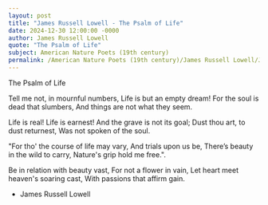 ```yaml
---
layout: post
title: "James Russell Lowell - The Psalm of Life"
date: 2024-12-30 12:00:00 -0000
author: James Russell Lowell
quote: "The Psalm of Life"
subject: American Nature Poets (19th century)
permalink: /American Nature Poets (19th century)/James Russell Lowell/James Russell Lowell - The Psalm of Life
---
```


The Psalm of Life

Tell me not, in mournful numbers,
  Life is but an empty dream!
For the soul is dead that slumbers,
  And things are not what they seem.

Life is real! Life is earnest!
  And the grave is not its goal;
Dust thou art, to dust returnest,
  Was not spoken of the soul.

"For tho' the course of life may vary,
  And trials upon us be,
There’s beauty in the wild to carry,
  Nature's grip hold me free.".

Be in relation with beauty vast,
  For not a flower in vain,
Let heart meet heaven's soaring cast,
  With passions that affirm gain.

- James Russell Lowell
